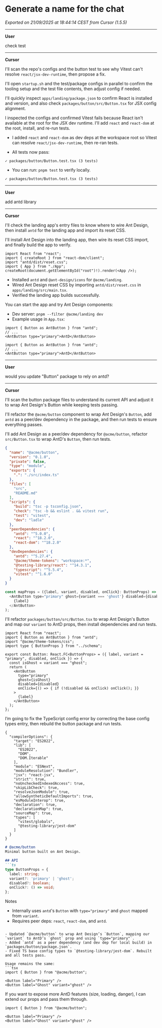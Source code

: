 # Generate a name for the chat
_Exported on 21/09/2025 at 18:44:14 CEST from Cursor (1.5.5)_

---

**User**

check test

---

**Cursor**

I'll scan the repo's configs and the button test to see why Vitest can't resolve `react/jsx-dev-runtime`, then propose a fix.

I'll open `startup.sh` and the test/package configs in parallel to confirm the tooling setup and the test file contents, then adjust config if needed.

I'll quickly inspect `apps/landing/package.json` to confirm React is installed and version, and also check `packages/button/src/Button.tsx` for JSX config alignment.

I inspected the configs and confirmed Vitest fails because React isn't available at the root for the JSX dev runtime. I'll add `react` and `react-dom` at the root, install, and re-run tests.

- I added `react` and `react-dom` as dev deps at the workspace root so Vitest can resolve `react/jsx-dev-runtime`, then re-ran tests.

- All tests now pass:
```text
✓ packages/button/Button.test.tsx (3 tests)
```

- You can run: `pnpm test` to verify locally.

```plaintext
✓ packages/button/Button.test.tsx (3 tests)
```

---

**User**

add antd library

---

**Cursor**

I'll check the landing app's entry files to know where to wire Ant Design, then install `antd` for the landing app and import its reset CSS.

I'll install Ant Design into the landing app, then wire its reset CSS import, and finally build the app to verify.

```typescriptreact
import React from "react";
import { createRoot } from "react-dom/client";
import "antd/dist/reset.css";
import { App } from "./App";
createRoot(document.getElementById("root")!).render(<App />);

```

- Installed `antd` and `@ant-design/icons` for `@acme/landing`.
- Wired Ant Design reset CSS by importing `antd/dist/reset.css` in `apps/landing/src/main.tsx`.
- Verified the landing app builds successfully.

You can start the app and try Ant Design components:
- Dev server: `pnpm --filter @acme/landing dev`
- Example usage in `App.tsx`:
```tsx
import { Button as AntButton } from "antd";
// ...
<AntButton type="primary">AntD</AntButton>
```

```typescriptreact
import { Button as AntButton } from "antd";
// ...
<AntButton type="primary">AntD</AntButton>
```

---

**User**

would you update "Button" package to rely on antd?

---

**Cursor**

I'll scan the button package files to understand its current API and adjust it to wrap Ant Design's Button while keeping tests passing.

I'll refactor the `@acme/button` component to wrap Ant Design's `Button`, add `antd` as a peer/dev dependency in the package, and then run tests to ensure everything passes.

I'll add Ant Design as a peer/dev dependency for `@acme/button`, refactor `src/Button.tsx` to wrap AntD's `Button`, then run tests.

```json
{
  "name": "@acme/button",
  "version": "0.1.0",
  "private": false,
  "type": "module",
  "exports": {
    ".": "./src/index.ts"
  },
  "files": [
    "src",
    "README.md"
  ],
  "scripts": {
    "build": "tsc -p tsconfig.json",
    "check": "tsc -b && eslint . && vitest run",
    "test": "vitest",
    "dev": "ladle"
  },
  "peerDependencies": {
    "antd": "^5.0.0",
    "react": "^18.2.0",
    "react-dom": "^18.2.0"
  },
  "devDependencies": {
    "antd": "^5.27.4",
    "@acme/theme-tokens": "workspace:*",
    "@testing-library/react": "^14.3.1",
    "typescript": "^5.5.4",
    "vitest": "^1.6.0"
  }
}
```

```javascript
const mapProps = ({label, variant, disabled, onClick}: ButtonProps) => (
  <AntButton type="primary" ghost={variant === 'ghost'} disabled={disabled} onClick={() => { if (!disabled && onClick) onClick(); }}>
    {label}
  </AntButton>
);
```

I'll refactor `packages/button/src/Button.tsx` to wrap Ant Design's Button and map our `variant` to AntD props, then install dependencies and run tests.

```typescriptreact
import React from "react";
import { Button as AntButton } from "antd";
import "@acme/theme-tokens/css";
import type { ButtonProps } from "../schema";

export const Button: React.FC<ButtonProps> = ({ label, variant = "primary", disabled, onClick }) => {
  const isGhost = variant === "ghost";
  return (
    <AntButton
      type="primary"
      ghost={isGhost}
      disabled={disabled}
      onClick={() => { if (!disabled && onClick) onClick(); }}
    >
      {label}
    </AntButton>
  );
};

```

I’m going to fix the TypeScript config error by correcting the base config types entry, then rebuild the button package and run tests.

```jsonc
{
  "compilerOptions": {
    "target": "ES2022",
    "lib": [
      "ES2022",
      "DOM",
      "DOM.Iterable"
    ],
    "module": "ESNext",
    "moduleResolution": "Bundler",
    "jsx": "react-jsx",
    "strict": true,
    "noUncheckedIndexedAccess": true,
    "skipLibCheck": true,
    "resolveJsonModule": true,
    "allowSyntheticDefaultImports": true,
    "esModuleInterop": true,
    "declaration": true,
    "declarationMap": true,
    "sourceMap": true,
    "types": [
      "vitest/globals",
      "@testing-library/jest-dom"
    ]
  }
}
```

```markdown
# @acme/button
Minimal button built on Ant Design.

## API
```ts
type ButtonProps = {
  label: string;
  variant?: 'primary' | 'ghost';
  disabled?: boolean;
  onClick?: () => void;
};
```

Notes
- Internally uses `antd`'s `Button` with `type="primary"` and `ghost` mapped from `variant`.
- Requires peer deps: `react`, `react-dom`, and `antd`.

```

- Updated `@acme/button` to wrap Ant Design’s `Button`, mapping our `variant` to AntD’s `ghost` prop and using `type="primary"`.
- Added `antd` as a peer dependency (and dev dep for local build) in `packages/button/package.json`.
- Fixed TS base config types to `@testing-library/jest-dom`. Rebuilt and all tests pass.

Usage remains the same:
```tsx
import { Button } from "@acme/button";

<Button label="Primary" />
<Button label="Ghost" variant="ghost" />
```

If you want to expose more AntD features (size, loading, danger), I can extend our props and pass them through.

```typescriptreact
import { Button } from "@acme/button";

<Button label="Primary" />
<Button label="Ghost" variant="ghost" />
```

